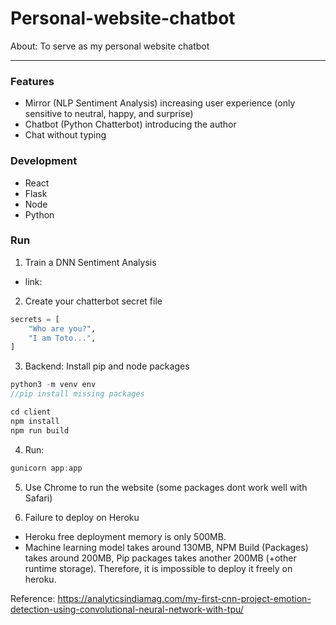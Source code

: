 # Personal-website-chatbot
About: To serve as my personal website chatbot 

<hr/>
 
 
### Features
* Mirror (NLP Sentiment Analysis) increasing user experience (only sensitive to neutral, happy, and surprise)
* Chatbot (Python Chatterbot) introducing the author
* Chat without typing

### Development
* React
* Flask
* Node
* Python

### Run


1. Train a DNN Sentiment Analysis 
* link:

2. Create your chatterbot secret file
``` python
secrets = [
    "Who are you?",
    "I am Toto...",
] 
```
3. Backend: Install pip and node packages
``` javascript
python3 -m venv env
//pip install missing packages 
```
``` javascript
cd client
npm install
npm run build
```

4. Run:
``` javascript
gunicorn app:app
```

5. Use Chrome to run the website (some packages dont work well with Safari)

6. Failure to deploy on Heroku
* Heroku free deployment memory is only 500MB.
* Machine learning model takes around 130MB, NPM Build (Packages) takes around 200MB, Pip packages takes another 200MB (+other runtime storage). Therefore, it is impossible to deploy it freely on heroku.



Reference: https://analyticsindiamag.com/my-first-cnn-project-emotion-detection-using-convolutional-neural-network-with-tpu/ 